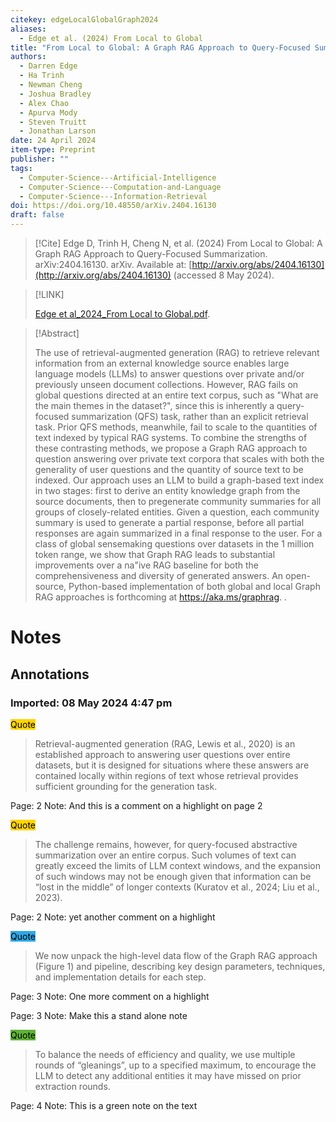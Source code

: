 ```yaml
---
citekey: edgeLocalGlobalGraph2024
aliases:
  - Edge et al. (2024) From Local to Global
title: "From Local to Global: A Graph RAG Approach to Query-Focused Summarization"
authors:
  - Darren Edge
  - Ha Trinh
  - Newman Cheng
  - Joshua Bradley
  - Alex Chao
  - Apurva Mody
  - Steven Truitt
  - Jonathan Larson
date: 24 April 2024
item-type: Preprint
publisher: ""
tags:
  - Computer-Science---Artificial-Intelligence
  - Computer-Science---Computation-and-Language
  - Computer-Science---Information-Retrieval
doi: https://doi.org/10.48550/arXiv.2404.16130
draft: false
---
```


> [!Cite]
> Edge D, Trinh H, Cheng N, et al. (2024) From Local to Global: A Graph RAG Approach to Query-Focused Summarization. arXiv:2404.16130. arXiv. Available at: [http://arxiv.org/abs/2404.16130](http://arxiv.org/abs/2404.16130) (accessed 8 May 2024).

> [!LINK] 
>
>  [Edge et al_2024_From Local to Global.pdf](file:///home/daniel/Zotero/storage/5EVWJM2N/Edge%20et%20al_2024_From%20Local%20to%20Global.pdf).

> [!Abstract]
>
> The use of retrieval-augmented generation (RAG) to retrieve relevant information from an external knowledge source enables large language models (LLMs) to answer questions over private and/or previously unseen document collections. However, RAG fails on global questions directed at an entire text corpus, such as "What are the main themes in the dataset?", since this is inherently a query-focused summarization (QFS) task, rather than an explicit retrieval task. Prior QFS methods, meanwhile, fail to scale to the quantities of text indexed by typical RAG systems. To combine the strengths of these contrasting methods, we propose a Graph RAG approach to question answering over private text corpora that scales with both the generality of user questions and the quantity of source text to be indexed. Our approach uses an LLM to build a graph-based text index in two stages: first to derive an entity knowledge graph from the source documents, then to pregenerate community summaries for all groups of closely-related entities. Given a question, each community summary is used to generate a partial response, before all partial responses are again summarized in a final response to the user. For a class of global sensemaking questions over datasets in the 1 million token range, we show that Graph RAG leads to substantial improvements over a na\"ive RAG baseline for both the comprehensiveness and diversity of generated answers. An open-source, Python-based implementation of both global and local Graph RAG approaches is forthcoming at https://aka.ms/graphrag.
>.
> 
# Notes

## Annotations

### Imported: 08 May 2024 4:47 pm


<mark style="background-color: #ffd400">Quote</mark>
> Retrieval-augmented generation (RAG, Lewis et al., 2020) is an established approach to answering user questions over entire datasets, but it is designed for situations where these answers are contained locally within regions of text whose retrieval provides sufficient grounding for the generation task.

Page: 2
Note: And this is a comment on a highlight on page 2


<mark style="background-color: #ffd400">Quote</mark>
> The challenge remains, however, for query-focused abstractive summarization over an entire corpus. Such volumes of text can greatly exceed the limits of LLM context windows, and the expansion of such windows may not be enough given that information can be “lost in the middle” of longer contexts (Kuratov et al., 2024; Liu et al., 2023).

Page: 2
Note: yet another comment on a highlight


<mark style="background-color: #2ea8e5">Quote</mark>
> We now unpack the high-level data flow of the Graph RAG approach (Figure 1) and pipeline, describing key design parameters, techniques, and implementation details for each step.

Page: 3
Note: One more comment on a highlight



> 

Page: 3
Note: Make this a stand alone note


<mark style="background-color: #5fb236">Quote</mark>
> To balance the needs of efficiency and quality, we use multiple rounds of “gleanings”, up to a specified maximum, to encourage the LLM to detect any additional entities it may have missed on prior extraction rounds.

Page: 4
Note: This is a green note on the text

